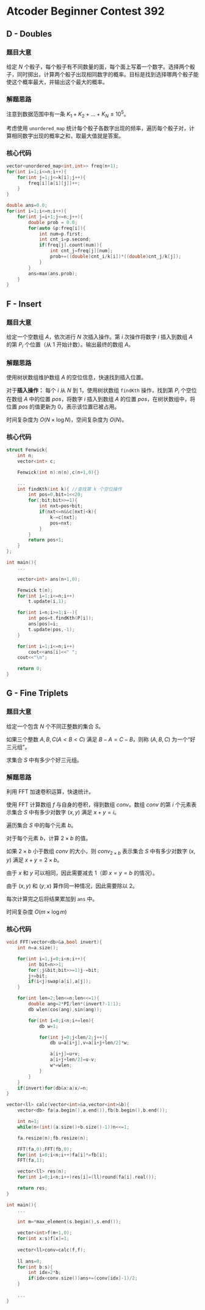 # Atcoder Beginner Contest 392


## D - Doubles

### 题目大意

给定 $N$ 个骰子，每个骰子有不同数量的面，每个面上写着一个数字。选择两个骰子，同时掷出，计算两个骰子出现相同数字的概率。目标是找到选择哪两个骰子能使这个概率最大，并输出这个最大的概率。

### 解题思路

注意到数据范围中有一条 $K_1 + K_2 + \dots + K_N \leq 10^5$。

考虑使用 `unordered_map` 统计每个骰子各数字出现的频率，遍历每个骰子对，计算相同数字出现的概率之和，取最大值就是答案。

### 核心代码

```cpp
vector<unordered_map<int,int>> freq(n+1);
for(int i=1;i<=n;i++){
    for(int j=1;j<=k[i];j++){
        freq[i][a[i][j]]++;
    }
}

double ans=0.0;
for(int i=1;i<=n;i++){
    for(int j=i+1;j<=n;j++){
        double prob = 0.0;
        for(auto &p:freq[i]){
            int num=p.first;
            int cnt_i=p.second;
            if(freq[j].count(num)){
                int cnt_j=freq[j][num];
                prob+=((double)cnt_i/k[i])*((double)cnt_j/k[j]);
            }
        }
        ans=max(ans,prob);
    }
}

```

## F - Insert

### 题目大意

给定一个空数组 $A$，依次进行 $N$ 次插入操作。第 $i$ 次操作将数字 $i$ 插入到数组 $A$ 的第 $P_i$ 个位置（从 $1$ 开始计数）。输出最终的数组 $A$。

### 解题思路

使用树状数组维护数组 $A$ 的空位信息，快速找到插入位置。

对于**插入操作：** 每个 $i$ 从 $N$ 到 $1$，使用树状数组 `findKth` 操作，找到第 $P_i$ 个空位在数组 $A$ 中的位置 $pos$，将数字 $i$ 插入到数组 $A$ 的位置 $pos$，在树状数组中，将位置 $pos$ 的值更新为 $0$，表示该位置已被占用。

时间复杂度为 $O(N \times \log N)$，空间复杂度为 $O(N)$。

### 核心代码

```cpp
struct Fenwick{
    int n;
    vector<int> c;

    Fenwick(int n):n(n),c(n+1,0){}

    ...
    int findKth(int k){ //查找第 k 个空位操作
        int pos=0,bit=1<<20;
        for(;bit;bit>>=1){
            int nxt=pos+bit;
            if(nxt<=n&&c[nxt]<k){
                k-=c[nxt];
                pos=nxt;
            }
        }
        return pos+1;
    }
};

int main(){
    ...

    vector<int> ans(n+1,0);

    Fenwick t(n);
    for(int i=1;i<=n;i++)
        t.update(i,1);

    for(int i=n;i>=1;i--){
        int pos=t.findKth(P[i]);
        ans[pos]=i;
        t.update(pos,-1);
    }

    for(int i=1;i<=n;i++)
        cout<<ans[i]<<" ";
    cout<<"\n";

    return 0;
}
```
## G - Fine Triplets

### 题目大意

给定一个包含 $N$ 个不同正整数的集合 $S$。

如果三个整数 $A, B, C (A < B < C)$ 满足 $B - A = C - B$，则称 $(A, B, C)$ 为一个“好三元组”。

求集合 $S$ 中有多少个好三元组。

### 解题思路

利用 FFT 加速卷积运算，快速统计。

使用 FFT 计算数组 $f$ 与自身的卷积，得到数组 $conv$。数组 $conv$ 的第 $i$ 个元素表示集合 $S$ 中有多少对数字 $(x, y)$ 满足 $x + y = i$。

遍历集合 $S$ 中的每个元素 $b$。

对于每个元素 $b$，计算 $2 \times b$ 的值。

如果 $2\times b$ 小于数组 $conv$ 的大小，则 $conv_{2\times b}$ 表示集合 $S$ 中有多少对数字 $(x, y)$ 满足 $x + y = 2\times b$。

由于 $x$ 和 $y$ 可以相同，因此需要减去 $1$（即 $x = y = b$ 的情况）。

由于 $(x, y)$ 和 $(y, x)$ 算作同一种情况，因此需要除以 $2$。

每次计算完之后将结果累加到 `ans` 中。

时间复杂度 $O(m \times \log m)$

### 核心代码

```c++
void FFT(vector<db>&a,bool invert){
    int n=a.size();

    for(int i=1,j=0;i<n;i++){
        int bit=n>>1;
        for(;j&bit;bit>>=1)j-=bit;
        j+=bit;
        if(i<j)swap(a[i],a[j]);
    }

    for(int len=2;len<=n;len<<=1){
        double ang=2*PI/len*(invert?-1:1);
        db wlen(cos(ang),sin(ang));

        for(int i=0;i<n;i+=len){
            db w=1;

            for(int j=0;j<len/2;j++){
                db u=a[i+j],v=a[i+j+len/2]*w;

                a[i+j]=u+v;
                a[i+j+len/2]=u-v;
                w*=wlen;
            }
        }
    }
    if(invert)for(db&x:a)x/=n;
}

vector<ll> calc(vector<int>&a,vector<int>&b){
    vector<db> fa(a.begin(),a.end()),fb(b.begin(),b.end());

    int n=1;
    while(n<(int)(a.size()+b.size()-1))n<<=1;

    fa.resize(n);fb.resize(n);

    FFT(fa,0);FFT(fb,0);
    for(int i=0;i<n;i++)fa[i]*=fb[i];
    FFT(fa,1);

    vector<ll> res(n);
    for(int i=0;i<n;i++)res[i]=(ll)round(fa[i].real());

    return res;
}

int main(){
    ...
    
    int m=*max_element(s.begin(),s.end());

    vector<int>f(m+1,0);
    for(int x:s)f[x]=1;
    
    vector<ll>conv=calc(f,f);
    
    ll ans=0;
    for(int b:s){
        int idx=2*b;
        if(idx<conv.size())ans+=(conv[idx]-1)/2;
    }
    
    ...
}
```

